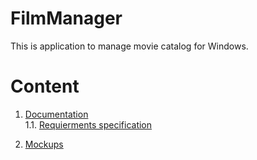 # FilmManager
This is application to manage movie catalog for Windows.

# Content
 1. [Documentation](Documents)  
 1.1. [Requierments specification](Documents/SRS.md) 
 
 2. [Mockups](Mockups)
